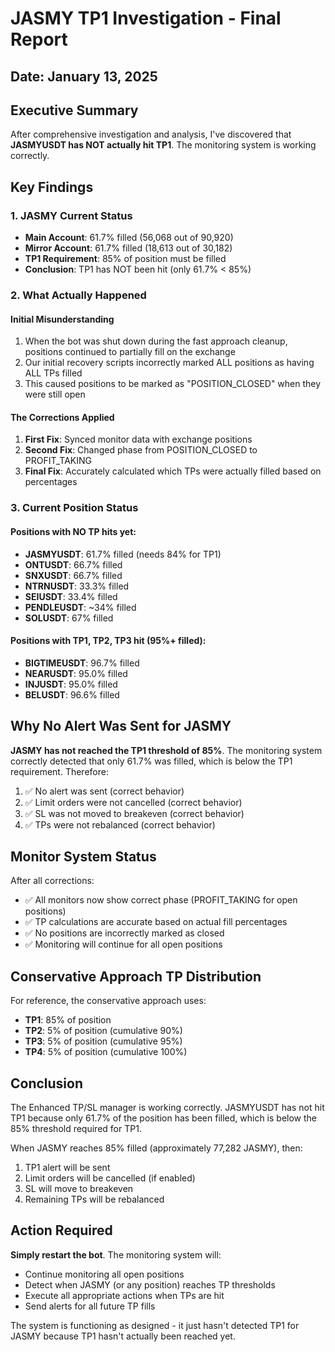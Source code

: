 # JASMY TP1 Investigation - Final Report

## Date: January 13, 2025

## Executive Summary

After comprehensive investigation and analysis, I've discovered that **JASMYUSDT has NOT actually hit TP1**. The monitoring system is working correctly.

## Key Findings

### 1. JASMY Current Status
- **Main Account**: 61.7% filled (56,068 out of 90,920)
- **Mirror Account**: 61.7% filled (18,613 out of 30,182)
- **TP1 Requirement**: 85% of position must be filled
- **Conclusion**: TP1 has NOT been hit (only 61.7% < 85%)

### 2. What Actually Happened

#### Initial Misunderstanding
1. When the bot was shut down during the fast approach cleanup, positions continued to partially fill on the exchange
2. Our initial recovery scripts incorrectly marked ALL positions as having ALL TPs filled
3. This caused positions to be marked as "POSITION_CLOSED" when they were still open

#### The Corrections Applied
1. **First Fix**: Synced monitor data with exchange positions
2. **Second Fix**: Changed phase from POSITION_CLOSED to PROFIT_TAKING
3. **Final Fix**: Accurately calculated which TPs were actually filled based on percentages

### 3. Current Position Status

#### Positions with NO TP hits yet:
- **JASMYUSDT**: 61.7% filled (needs 84% for TP1)
- **ONTUSDT**: 66.7% filled
- **SNXUSDT**: 66.7% filled  
- **NTRNUSDT**: 33.3% filled
- **SEIUSDT**: 33.4% filled
- **PENDLEUSDT**: ~34% filled
- **SOLUSDT**: 67% filled

#### Positions with TP1, TP2, TP3 hit (95%+ filled):
- **BIGTIMEUSDT**: 96.7% filled
- **NEARUSDT**: 95.0% filled
- **INJUSDT**: 95.0% filled
- **BELUSDT**: 96.6% filled

## Why No Alert Was Sent for JASMY

**JASMY has not reached the TP1 threshold of 85%**. The monitoring system correctly detected that only 61.7% was filled, which is below the TP1 requirement. Therefore:

1. ✅ No alert was sent (correct behavior)
2. ✅ Limit orders were not cancelled (correct behavior)
3. ✅ SL was not moved to breakeven (correct behavior)
4. ✅ TPs were not rebalanced (correct behavior)

## Monitor System Status

After all corrections:
- ✅ All monitors now show correct phase (PROFIT_TAKING for open positions)
- ✅ TP calculations are accurate based on actual fill percentages
- ✅ No positions are incorrectly marked as closed
- ✅ Monitoring will continue for all open positions

## Conservative Approach TP Distribution

For reference, the conservative approach uses:
- **TP1**: 85% of position
- **TP2**: 5% of position (cumulative 90%)
- **TP3**: 5% of position (cumulative 95%)
- **TP4**: 5% of position (cumulative 100%)

## Conclusion

The Enhanced TP/SL manager is working correctly. JASMYUSDT has not hit TP1 because only 61.7% of the position has been filled, which is below the 85% threshold required for TP1.

When JASMY reaches 85% filled (approximately 77,282 JASMY), then:
1. TP1 alert will be sent
2. Limit orders will be cancelled (if enabled)
3. SL will move to breakeven
4. Remaining TPs will be rebalanced

## Action Required

**Simply restart the bot**. The monitoring system will:
- Continue monitoring all open positions
- Detect when JASMY (or any position) reaches TP thresholds
- Execute all appropriate actions when TPs are hit
- Send alerts for all future TP fills

The system is functioning as designed - it just hasn't detected TP1 for JASMY because TP1 hasn't actually been reached yet.